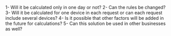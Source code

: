 1- Will it be calculated only in one day or not?
2- Can the rules be changed?
3- Will it be calculated for one device in each request or can each request include several devices?
4- Is it possible that other factors will be added in the future for calculations?
5- Can this solution be used in other businesses as well?